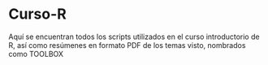 # Curso-R
Aquí se encuentran todos los scripts utilizados en el curso introductorio de R, así como resúmenes en formato PDF de los temas visto, nombrados como TOOLBOX
